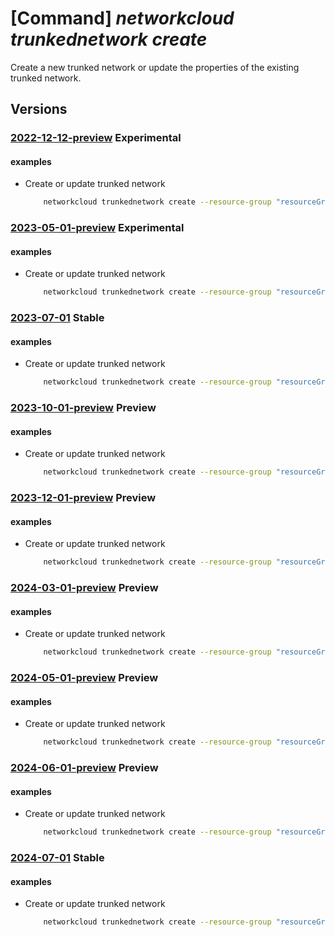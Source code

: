 # [Command] _networkcloud trunkednetwork create_

Create a new trunked network or update the properties of the existing trunked network.

## Versions

### [2022-12-12-preview](/Resources/mgmt-plane/L3N1YnNjcmlwdGlvbnMve30vcmVzb3VyY2Vncm91cHMve30vcHJvdmlkZXJzL21pY3Jvc29mdC5uZXR3b3JrY2xvdWQvdHJ1bmtlZG5ldHdvcmtzL3t9/2022-12-12-preview.xml) **Experimental**

<!-- mgmt-plane /subscriptions/{}/resourcegroups/{}/providers/microsoft.networkcloud/trunkednetworks/{} 2022-12-12-preview -->

#### examples

- Create or update trunked network
    ```bash
        networkcloud trunkednetwork create --resource-group "resourceGroupName" --name "trunkedNetworkName" --extended-location name="/subscriptions/subscriptionId/resourceGroups/resourceGroupName/providers/Microsoft.ExtendedLocation/customLocations/clusterExtendedLocationName" type="CustomLocation" --location "location" --hybrid-aks-plugin-type "DPDK" --interface-name "eth0" --isolation-domain-ids "/subscriptions/subscriptionId/resourceGroups/resourceGroupName/providers/Microsoft.ManagedNetworkFabric/l2IsolationDomains/l2IsolationDomainName" "/subscriptions/subscriptionId/resourceGroups/resourceGroupName/providers/Microsoft.ManagedNetworkFabric/l3IsolationDomains/l3IsolationDomainName" --vlans 12 14 --tags key1="myvalue1" key2="myvalue2"
    ```

### [2023-05-01-preview](/Resources/mgmt-plane/L3N1YnNjcmlwdGlvbnMve30vcmVzb3VyY2Vncm91cHMve30vcHJvdmlkZXJzL21pY3Jvc29mdC5uZXR3b3JrY2xvdWQvdHJ1bmtlZG5ldHdvcmtzL3t9/2023-05-01-preview.xml) **Experimental**

<!-- mgmt-plane /subscriptions/{}/resourcegroups/{}/providers/microsoft.networkcloud/trunkednetworks/{} 2023-05-01-preview -->

#### examples

- Create or update trunked network
    ```bash
        networkcloud trunkednetwork create --resource-group "resourceGroupName" --name "trunkedNetworkName" --extended-location name="/subscriptions/subscriptionId/resourceGroups/resourceGroupName/providers/Microsoft.ExtendedLocation/customLocations/clusterExtendedLocationName" type="CustomLocation" --location "location" --interface-name "eth0" --isolation-domain-ids "/subscriptions/subscriptionId/resourceGroups/resourceGroupName/providers/Microsoft.ManagedNetworkFabric/l2IsolationDomains/l2IsolationDomainName" "/subscriptions/subscriptionId/resourceGroups/resourceGroupName/providers/Microsoft.ManagedNetworkFabric/l3IsolationDomains/l3IsolationDomainName" --vlans 12 14 --tags key1="myvalue1" key2="myvalue2"
    ```

### [2023-07-01](/Resources/mgmt-plane/L3N1YnNjcmlwdGlvbnMve30vcmVzb3VyY2Vncm91cHMve30vcHJvdmlkZXJzL21pY3Jvc29mdC5uZXR3b3JrY2xvdWQvdHJ1bmtlZG5ldHdvcmtzL3t9/2023-07-01.xml) **Stable**

<!-- mgmt-plane /subscriptions/{}/resourcegroups/{}/providers/microsoft.networkcloud/trunkednetworks/{} 2023-07-01 -->

#### examples

- Create or update trunked network
    ```bash
        networkcloud trunkednetwork create --resource-group "resourceGroupName" --name "trunkedNetworkName" --extended-location name="/subscriptions/subscriptionId/resourceGroups/resourceGroupName/providers/Microsoft.ExtendedLocation/customLocations/clusterExtendedLocationName" type="CustomLocation" --location "location" --interface-name "eth0" --isolation-domain-ids "/subscriptions/subscriptionId/resourceGroups/resourceGroupName/providers/Microsoft.ManagedNetworkFabric/l2IsolationDomains/l2IsolationDomainName" "/subscriptions/subscriptionId/resourceGroups/resourceGroupName/providers/Microsoft.ManagedNetworkFabric/l3IsolationDomains/l3IsolationDomainName" --vlans 12 14 --tags key1="myvalue1" key2="myvalue2"
    ```

### [2023-10-01-preview](/Resources/mgmt-plane/L3N1YnNjcmlwdGlvbnMve30vcmVzb3VyY2Vncm91cHMve30vcHJvdmlkZXJzL21pY3Jvc29mdC5uZXR3b3JrY2xvdWQvdHJ1bmtlZG5ldHdvcmtzL3t9/2023-10-01-preview.xml) **Preview**

<!-- mgmt-plane /subscriptions/{}/resourcegroups/{}/providers/microsoft.networkcloud/trunkednetworks/{} 2023-10-01-preview -->

#### examples

- Create or update trunked network
    ```bash
        networkcloud trunkednetwork create --resource-group "resourceGroupName" --name "trunkedNetworkName" --extended-location name="/subscriptions/subscriptionId/resourceGroups/resourceGroupName/providers/Microsoft.ExtendedLocation/customLocations/clusterExtendedLocationName" type="CustomLocation" --location "location" --interface-name "eth0" --isolation-domain-ids "/subscriptions/subscriptionId/resourceGroups/resourceGroupName/providers/Microsoft.ManagedNetworkFabric/l2IsolationDomains/l2IsolationDomainName" "/subscriptions/subscriptionId/resourceGroups/resourceGroupName/providers/Microsoft.ManagedNetworkFabric/l3IsolationDomains/l3IsolationDomainName" --vlans 12 14 --tags key1="myvalue1" key2="myvalue2"
    ```

### [2023-12-01-preview](/Resources/mgmt-plane/L3N1YnNjcmlwdGlvbnMve30vcmVzb3VyY2Vncm91cHMve30vcHJvdmlkZXJzL21pY3Jvc29mdC5uZXR3b3JrY2xvdWQvdHJ1bmtlZG5ldHdvcmtzL3t9/2023-12-01-preview.xml) **Preview**

<!-- mgmt-plane /subscriptions/{}/resourcegroups/{}/providers/microsoft.networkcloud/trunkednetworks/{} 2023-12-01-preview -->

#### examples

- Create or update trunked network
    ```bash
        networkcloud trunkednetwork create --resource-group "resourceGroupName" --name "trunkedNetworkName" --extended-location name="/subscriptions/subscriptionId/resourceGroups/resourceGroupName/providers/Microsoft.ExtendedLocation/customLocations/clusterExtendedLocationName" type="CustomLocation" --location "location" --interface-name "eth0" --isolation-domain-ids "/subscriptions/subscriptionId/resourceGroups/resourceGroupName/providers/Microsoft.ManagedNetworkFabric/l2IsolationDomains/l2IsolationDomainName" "/subscriptions/subscriptionId/resourceGroups/resourceGroupName/providers/Microsoft.ManagedNetworkFabric/l3IsolationDomains/l3IsolationDomainName" --vlans 12 14 --tags key1="myvalue1" key2="myvalue2"
    ```

### [2024-03-01-preview](/Resources/mgmt-plane/L3N1YnNjcmlwdGlvbnMve30vcmVzb3VyY2Vncm91cHMve30vcHJvdmlkZXJzL21pY3Jvc29mdC5uZXR3b3JrY2xvdWQvdHJ1bmtlZG5ldHdvcmtzL3t9/2024-03-01-preview.xml) **Preview**

<!-- mgmt-plane /subscriptions/{}/resourcegroups/{}/providers/microsoft.networkcloud/trunkednetworks/{} 2024-03-01-preview -->

#### examples

- Create or update trunked network
    ```bash
        networkcloud trunkednetwork create --resource-group "resourceGroupName" --name "trunkedNetworkName" --extended-location name="/subscriptions/subscriptionId/resourceGroups/resourceGroupName/providers/Microsoft.ExtendedLocation/customLocations/clusterExtendedLocationName" type="CustomLocation" --location "location" --interface-name "eth0" --isolation-domain-ids "/subscriptions/subscriptionId/resourceGroups/resourceGroupName/providers/Microsoft.ManagedNetworkFabric/l2IsolationDomains/l2IsolationDomainName" "/subscriptions/subscriptionId/resourceGroups/resourceGroupName/providers/Microsoft.ManagedNetworkFabric/l3IsolationDomains/l3IsolationDomainName" --vlans 12 14 --tags key1="myvalue1" key2="myvalue2"
    ```

### [2024-05-01-preview](/Resources/mgmt-plane/L3N1YnNjcmlwdGlvbnMve30vcmVzb3VyY2Vncm91cHMve30vcHJvdmlkZXJzL21pY3Jvc29mdC5uZXR3b3JrY2xvdWQvdHJ1bmtlZG5ldHdvcmtzL3t9/2024-05-01-preview.xml) **Preview**

<!-- mgmt-plane /subscriptions/{}/resourcegroups/{}/providers/microsoft.networkcloud/trunkednetworks/{} 2024-05-01-preview -->

#### examples

- Create or update trunked network
    ```bash
        networkcloud trunkednetwork create --resource-group "resourceGroupName" --name "trunkedNetworkName" --extended-location name="/subscriptions/subscriptionId/resourceGroups/resourceGroupName/providers/Microsoft.ExtendedLocation/customLocations/clusterExtendedLocationName" type="CustomLocation" --location "location" --interface-name "eth0" --isolation-domain-ids "/subscriptions/subscriptionId/resourceGroups/resourceGroupName/providers/Microsoft.ManagedNetworkFabric/l2IsolationDomains/l2IsolationDomainName" "/subscriptions/subscriptionId/resourceGroups/resourceGroupName/providers/Microsoft.ManagedNetworkFabric/l3IsolationDomains/l3IsolationDomainName" --vlans 12 14 --tags key1="myvalue1" key2="myvalue2"
    ```

### [2024-06-01-preview](/Resources/mgmt-plane/L3N1YnNjcmlwdGlvbnMve30vcmVzb3VyY2Vncm91cHMve30vcHJvdmlkZXJzL21pY3Jvc29mdC5uZXR3b3JrY2xvdWQvdHJ1bmtlZG5ldHdvcmtzL3t9/2024-06-01-preview.xml) **Preview**

<!-- mgmt-plane /subscriptions/{}/resourcegroups/{}/providers/microsoft.networkcloud/trunkednetworks/{} 2024-06-01-preview -->

#### examples

- Create or update trunked network
    ```bash
        networkcloud trunkednetwork create --resource-group "resourceGroupName" --name "trunkedNetworkName" --extended-location name="/subscriptions/subscriptionId/resourceGroups/resourceGroupName/providers/Microsoft.ExtendedLocation/customLocations/clusterExtendedLocationName" type="CustomLocation" --location "location" --interface-name "eth0" --isolation-domain-ids "/subscriptions/subscriptionId/resourceGroups/resourceGroupName/providers/Microsoft.ManagedNetworkFabric/l2IsolationDomains/l2IsolationDomainName" "/subscriptions/subscriptionId/resourceGroups/resourceGroupName/providers/Microsoft.ManagedNetworkFabric/l3IsolationDomains/l3IsolationDomainName" --vlans 12 14 --tags key1="myvalue1" key2="myvalue2"
    ```

### [2024-07-01](/Resources/mgmt-plane/L3N1YnNjcmlwdGlvbnMve30vcmVzb3VyY2Vncm91cHMve30vcHJvdmlkZXJzL21pY3Jvc29mdC5uZXR3b3JrY2xvdWQvdHJ1bmtlZG5ldHdvcmtzL3t9/2024-07-01.xml) **Stable**

<!-- mgmt-plane /subscriptions/{}/resourcegroups/{}/providers/microsoft.networkcloud/trunkednetworks/{} 2024-07-01 -->

#### examples

- Create or update trunked network
    ```bash
        networkcloud trunkednetwork create --resource-group "resourceGroupName" --name "trunkedNetworkName" --extended-location name="/subscriptions/subscriptionId/resourceGroups/resourceGroupName/providers/Microsoft.ExtendedLocation/customLocations/clusterExtendedLocationName" type="CustomLocation" --location "location" --interface-name "eth0" --isolation-domain-ids "/subscriptions/subscriptionId/resourceGroups/resourceGroupName/providers/Microsoft.ManagedNetworkFabric/l2IsolationDomains/l2IsolationDomainName" "/subscriptions/subscriptionId/resourceGroups/resourceGroupName/providers/Microsoft.ManagedNetworkFabric/l3IsolationDomains/l3IsolationDomainName" --vlans 12 14 --tags key1="myvalue1" key2="myvalue2"
    ```
